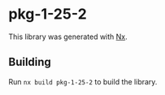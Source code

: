 # pkg-1-25-2

This library was generated with [Nx](https://nx.dev).

## Building

Run `nx build pkg-1-25-2` to build the library.
